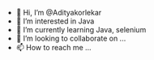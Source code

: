 - 👋 Hi, I’m @Adityakorlekar
- 👀 I’m interested in Java
- 🌱 I’m currently learning Java, selenium 
- 💞️ I’m looking to collaborate on ...
- 📫 How to reach me ...

<!---
Adityakorlekar/Adityakorlekar is a ✨ special ✨ repository because its `README.md` (this file) appears on your GitHub profile.
You can click the Preview link to take a look at your changes.
--->
